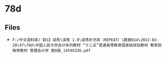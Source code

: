 # 78d

## Files

- `F:/中文语料库/【01】读秀\读秀 1.0\读秀补充库（REPEAT）\数据014\2022-02-20\47\78d\中国人民大学会计系列教材 “十二五”普通高等教育国家级规划教材 教育部推荐教材 管理会计学 第8版_14594326.pdf`
